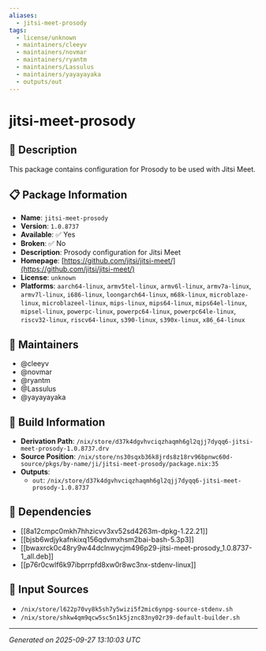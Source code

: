 ```yaml
---
aliases:
  - jitsi-meet-prosody
tags:
  - license/unknown
  - maintainers/cleeyv
  - maintainers/novmar
  - maintainers/ryantm
  - maintainers/Lassulus
  - maintainers/yayayayaka
  - outputs/out
---
```


# jitsi-meet-prosody

## 📝 Description

This package contains configuration for Prosody to be used with Jitsi Meet.


## 📋 Package Information

- **Name**: `jitsi-meet-prosody`
- **Version**: `1.0.8737`
- **Available**: ✅ Yes
- **Broken**: ✅ No
- **Description**: Prosody configuration for Jitsi Meet
- **Homepage**: [https://github.com/jitsi/jitsi-meet/](https://github.com/jitsi/jitsi-meet/)
- **License**: `unknown`
- **Platforms**: `aarch64-linux`, `armv5tel-linux`, `armv6l-linux`, `armv7a-linux`, `armv7l-linux`, `i686-linux`, `loongarch64-linux`, `m68k-linux`, `microblaze-linux`, `microblazeel-linux`, `mips-linux`, `mips64-linux`, `mips64el-linux`, `mipsel-linux`, `powerpc-linux`, `powerpc64-linux`, `powerpc64le-linux`, `riscv32-linux`, `riscv64-linux`, `s390-linux`, `s390x-linux`, `x86_64-linux`
## 👥 Maintainers

- @cleeyv
- @novmar
- @ryantm
- @Lassulus
- @yayayayaka


## 🔧 Build Information

- **Derivation Path**: `/nix/store/d37k4dgvhvciqzhaqmh6gl2qjj7dyqq6-jitsi-meet-prosody-1.0.8737.drv`
- **Source Position**: `/nix/store/ns30sqxb36k8jrds8z18rv96bpnwc60d-source/pkgs/by-name/ji/jitsi-meet-prosody/package.nix:35`
- **Outputs**:
  - `out`:  `/nix/store/d37k4dgvhvciqzhaqmh6gl2qjj7dyqq6-jitsi-meet-prosody-1.0.8737`

## 🔗 Dependencies

- [[8a12cmpc0mkh7hhzicvv3xv52sd4263m-dpkg-1.22.21]]
- [[bjsb6wdjykafnkixq156qdvmxhsm2bai-bash-5.3p3]]
- [[bwaxrck0c48ry9w44dclnwycjm496p29-jitsi-meet-prosody_1.0.8737-1_all.deb]]
- [[p76r0cwlf6k97ibprrpfd8xw0r8wc3nx-stdenv-linux]]

## 📁 Input Sources

- `/nix/store/l622p70vy8k5sh7y5wizi5f2mic6ynpg-source-stdenv.sh`
- `/nix/store/shkw4qm9qcw5sc5n1k5jznc83ny02r39-default-builder.sh`

---
*Generated on 2025-09-27 13:10:03 UTC*
